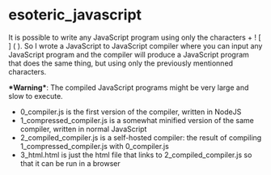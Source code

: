 # esoteric_javascript
It is possible to write any JavaScript program using only the characters + ! \[ \] \( \). So I wrote a JavaScript to JavaScript compiler where you can input any JavaScript program and the compiler will produce a JavaScript program that does the same thing, but using only the previously mentionned characters.

**\*Warning\***: The compiled JavaScript programs might be very large and slow to execute.

- 0_compiler.js is the first version of the compiler, written in NodeJS
- 1_compressed_compiler.js is a somewhat minified version of the same compiler, written in normal JavaScript
- 2_compiled_compiler.js is a self-hosted compiler: the result of compiling 1_compressed_compiler.js with 0_compiler.js
- 3_html.html is just the html file that links to 2_compiled_compiler.js so that it can be run in a browser
